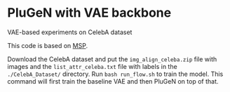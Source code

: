 # PluGeN with VAE backbone
VAE-based experiments on CelebA dataset

This code is based on [MSP](https://github.com/lissomx/MSP).

Download the CelebA dataset and put the `img_align_celeba.zip` file with images and the `list_attr_celeba.txt` file with labels in the `./CelebA_Dataset/` directory. Run `bash run_flow.sh` to train the model. This command will first train the baseline VAE and then PluGeN on top of that. 
